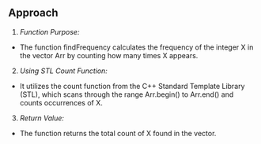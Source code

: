 ## Approach

1. _Function Purpose:_ 

- The function findFrequency calculates the frequency of the integer X in the vector Arr by counting how many times X appears.

2. _Using STL Count Function:_ 

- It utilizes the count function from the C++ Standard Template Library (STL), which scans through the range Arr.begin() to Arr.end() and counts occurrences of X.

3. _Return Value:_ 

- The function returns the total count of X found in the vector.
